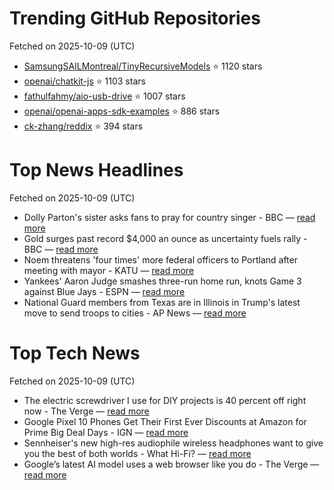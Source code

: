 # Trending GitHub Repositories
Fetched on 2025-10-09 (UTC)

- [SamsungSAILMontreal/TinyRecursiveModels](https://github.com/SamsungSAILMontreal/TinyRecursiveModels) ⭐ 1120 stars
- [openai/chatkit-js](https://github.com/openai/chatkit-js) ⭐ 1103 stars
- [fathulfahmy/aio-usb-drive](https://github.com/fathulfahmy/aio-usb-drive) ⭐ 1007 stars
- [openai/openai-apps-sdk-examples](https://github.com/openai/openai-apps-sdk-examples) ⭐ 886 stars
- [ck-zhang/reddix](https://github.com/ck-zhang/reddix) ⭐ 394 stars

# Top News Headlines
Fetched on 2025-10-09 (UTC)
- Dolly Parton's sister asks fans to pray for country singer - BBC — [read more](https://www.bbc.com/news/articles/cjd1m3y00dxo)
- Gold surges past record $4,000 an ounce as uncertainty fuels rally - BBC — [read more](https://www.bbc.com/news/articles/c8ex3wgjlexo)
- Noem threatens 'four times' more federal officers to Portland after meeting with mayor - KATU — [read more](https://katu.com/news/local/us-department-of-homeland-security-secretary-kristi-noem-threatens-four-times-more-federal-officers-to-portland-after-meeting-mayor-keith-wilson)
- Yankees' Aaron Judge smashes three-run home run, knots Game 3 against Blue Jays - ESPN — [read more](https://www.espn.com/mlb/story/_/id/46525990/new-york-yankees-aaron-judge-three-homer-home-run-blue-jays-alds-game-3)
- National Guard members from Texas are in Illinois in Trump's latest move to send troops to cities - AP News — [read more](https://apnews.com/article/national-guard-chicago-portland-trump-5c8666818de9f18e9e26860aab814d17)

# Top Tech News
Fetched on 2025-10-09 (UTC)
- The electric screwdriver I use for DIY projects is 40 percent off right now - The Verge — [read more](https://www.theverge.com/tech/792618/amazon-october-prime-day-hoto-electric-screwdriver-deal-tools-sale-2025)
- Google Pixel 10 Phones Get Their First Ever Discounts at Amazon for Prime Big Deal Days - IGN — [read more](https://www.ign.com/articles/google-pixel-10-phone-deals-october-prime-day-2025)
- Sennheiser's new high-res audiophile wireless headphones want to give you the best of both worlds - What Hi-Fi? — [read more](https://www.whathifi.com/headphones/wireless-headphones/sennheisers-new-high-res-audiophile-wireless-headphones-want-to-give-you-the-best-of-both-worlds)
- Google’s latest AI model uses a web browser like you do - The Verge — [read more](https://www.theverge.com/news/795463/google-computer-use-gemini-ai-model-agents)
